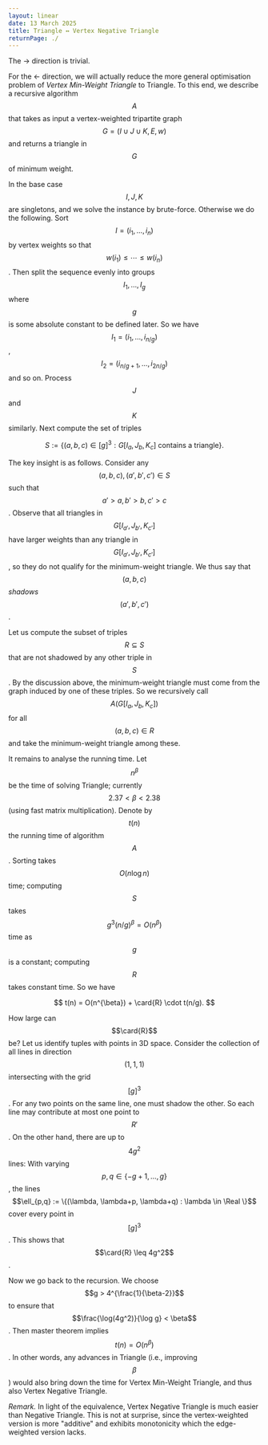 ```yaml
---
layout: linear
date: 13 March 2025
title: Triangle ↔ Vertex Negative Triangle
returnPage: ./
---
```


The → direction is trivial.

For the ← direction, we will actually reduce the more general optimisation problem of *Vertex Min-Weight Triangle* to Triangle. To this end, we describe a recursive algorithm $$A$$ that takes as input a vertex-weighted tripartite graph $$G = (I \cup J \cup K, E, w)$$ and returns a triangle in $$G$$ of minimum weight.

In the base case $$I, J, K$$ are singletons, and we solve the instance by brute-force. Otherwise we do the following. Sort $$I = (i_1, \dots, i_n)$$ by vertex weights so that $$w(i_1) \leq \cdots \leq w(i_n)$$. Then split the sequence evenly into groups $$I_1, \dots, I_g$$ where $$g$$ is some absolute constant to be defined later. So we have $$I_1 = (i_1, \dots, i_{n/g})$$, $$I_2 = (i_{n/g+1}, \dots, i_{2n/g})$$ and so on. Process $$J$$ and $$K$$ similarly. Next compute the set of triples

$$S := \{(a,b,c) \in [g]^3 : G[I_a, J_b, K_c] \text{ contains a triangle}\}.$$

The key insight is as follows. Consider any $$(a,b,c), (a',b',c') \in S$$ such that $$a'>a, b'>b, c'>c$$. Observe that all triangles in $$G[I_{a'}, J_{b'}, K_{c'}]$$ have larger weights than any triangle in $$G[I_{a'}, J_{b'}, K_{c'}]$$, so they do not qualify for the minimum-weight triangle. We thus say that $$(a,b,c)$$ *shadows* $$(a',b',c')$$.

Let us compute the subset of triples $$R \subseteq S$$ that are not shadowed by any other triple in $$S$$. By the discussion above, the minimum-weight triangle must come from the graph induced by one of these triples. So we recursively call $$A(G[I_a, J_b, K_c])$$ for all $$(a,b,c) \in R$$ and take the minimum-weight triangle among these.

It remains to analyse the running time. Let $$n^{\beta}$$ be the time of solving Triangle; currently $$2.37 < \beta < 2.38$$ (using fast matrix multiplication). Denote by $$t(n)$$ the running time of algorithm $$A$$. Sorting takes $$O(n \log n)$$ time; computing $$S$$ takes $$g^3 (n/g)^{\beta} = O(n^{\beta})$$ time as $$g$$ is a constant; computing $$R$$ takes constant time. So we have

$$ t(n) = O(n^{\beta}) + \card{R} \cdot t(n/g). $$

How large can $$\card{R}$$ be? Let us identify tuples with points in 3D space. Consider the collection of all lines in direction $$(1,1,1)$$ intersecting with the grid $$[g]^3$$. For any two points on the same line, one must shadow the other. So each line may contribute at most one point to $$R'$$. On the other hand, there are up to $$4g^2$$ lines: With varying $$p,q \in \{-g+1, \dots, g\}$$, the lines $$\ell_{p,q} := \{(\lambda, \lambda+p, \lambda+q) : \lambda \in \Real \}$$ cover every point in $$[g]^3$$. This shows that $$\card{R} \leq 4g^2$$.

Now we go back to the recursion. We choose $$g > 4^{\frac{1}{\beta-2}}$$ to ensure that $$\frac{\log(4g^2)}{\log g} < \beta$$. Then master theorem implies $$t(n) = O(n^{\beta})$$. In other words, any advances in Triangle (i.e., improving $$\beta$$) would also bring down the time for Vertex Min-Weight Triangle, and thus also Vertex Negative Triangle.

*Remark.* In light of the equivalence, Vertex Negative Triangle is much easier than Negative Triangle. This is not at surprise, since the vertex-weighted version is more "additive" and exhibits monotonicity which the edge-weighted version lacks.
